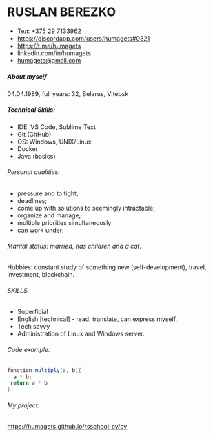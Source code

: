 # RUSLAN BEREZKO 

* Тел: +375 29 7133962
* https://discordapp.com/users/humagets#0321
* https://t.me/humagets
* linkedin.com/in/humagets 
* humagets@gmail.com

##### About myself 

04.04.1989, full years: 32, Belarus, Vitebsk 

##### Technical Skills:
* IDE: VS Code, Sublime Text
* Git (GitHub)
* OS: Windows, UNIX/Linux
* Docker
* Java (basics)

###### Personal qualities: 
  
  - pressure and to tight;
  - deadlines;
  - come up with solutions to seemingly intractable;
  - organize and manage;
  - multiple priorities simultaneously
  - can work under;

###### Marital status: married, has children and a cat.
Hobbies: constant study of something new (self-development),
travel, investment, blockchain.
 
###### SKILLS
* Superficial
* English [technical] - read, translate, can express myself.
* Tech savvy 
* Administration of Linux and Windows server. 

###### Code example: 
```java
function multiply(a, b){
  a * b;
 return a * b
}
```
###### My project: 
https://humagets.github.io/rsschool-cv/cv
